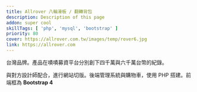```yaml
---
title: Allrover 八輪滑板 / 翻轉背包
description: Description of this page
addon: super cool
skillTags: [ 'php', 'mysql', 'bootstrap' ]
priority: 80
cover: https://allrover.com.tw/images/temp/rover6.jpg
link: https://allrover.com
---
```


台灣品牌。產品在嘖嘖募資平台分別創下四千萬與六千萬台幣的紀錄。

與對方設計師配合，進行網站切版。後端管理系統與購物車，使用 PHP 搭建。前端框為 **Bootstrap 4**
